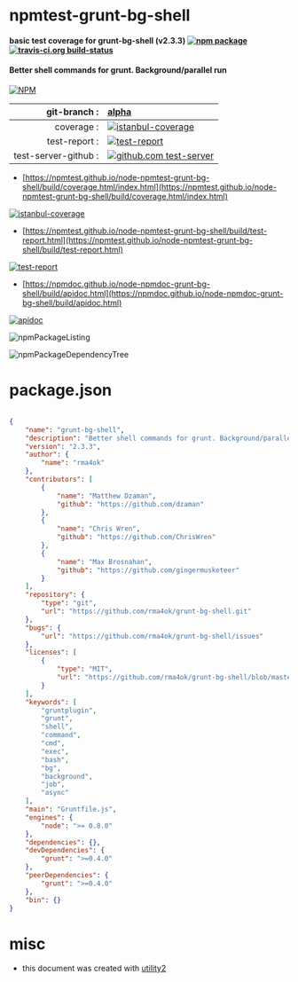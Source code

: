 # npmtest-grunt-bg-shell

#### basic test coverage for  grunt-bg-shell (v2.3.3)  [![npm package](https://img.shields.io/npm/v/npmtest-grunt-bg-shell.svg?style=flat-square)](https://www.npmjs.org/package/npmtest-grunt-bg-shell) [![travis-ci.org build-status](https://api.travis-ci.org/npmtest/node-npmtest-grunt-bg-shell.svg)](https://travis-ci.org/npmtest/node-npmtest-grunt-bg-shell)

#### Better shell commands for grunt. Background/parallel run

[![NPM](https://nodei.co/npm/grunt-bg-shell.png?downloads=true&downloadRank=true&stars=true)](https://www.npmjs.com/package/grunt-bg-shell)

| git-branch : | [alpha](https://github.com/npmtest/node-npmtest-grunt-bg-shell/tree/alpha)|
|--:|:--|
| coverage : | [![istanbul-coverage](https://npmtest.github.io/node-npmtest-grunt-bg-shell/build/coverage.badge.svg)](https://npmtest.github.io/node-npmtest-grunt-bg-shell/build/coverage.html/index.html)|
| test-report : | [![test-report](https://npmtest.github.io/node-npmtest-grunt-bg-shell/build/test-report.badge.svg)](https://npmtest.github.io/node-npmtest-grunt-bg-shell/build/test-report.html)|
| test-server-github : | [![github.com test-server](https://npmtest.github.io/node-npmtest-grunt-bg-shell/GitHub-Mark-32px.png)](https://npmtest.github.io/node-npmtest-grunt-bg-shell/build/app/index.html) | | build-artifacts : | [![build-artifacts](https://npmtest.github.io/node-npmtest-grunt-bg-shell/glyphicons_144_folder_open.png)](https://github.com/npmtest/node-npmtest-grunt-bg-shell/tree/gh-pages/build)|

- [https://npmtest.github.io/node-npmtest-grunt-bg-shell/build/coverage.html/index.html](https://npmtest.github.io/node-npmtest-grunt-bg-shell/build/coverage.html/index.html)

[![istanbul-coverage](https://npmtest.github.io/node-npmtest-grunt-bg-shell/build/screenCapture.buildCi.browser.%252Ftmp%252Fbuild%252Fcoverage.lib.html.png)](https://npmtest.github.io/node-npmtest-grunt-bg-shell/build/coverage.html/index.html)

- [https://npmtest.github.io/node-npmtest-grunt-bg-shell/build/test-report.html](https://npmtest.github.io/node-npmtest-grunt-bg-shell/build/test-report.html)

[![test-report](https://npmtest.github.io/node-npmtest-grunt-bg-shell/build/screenCapture.buildCi.browser.%252Ftmp%252Fbuild%252Ftest-report.html.png)](https://npmtest.github.io/node-npmtest-grunt-bg-shell/build/test-report.html)

- [https://npmdoc.github.io/node-npmdoc-grunt-bg-shell/build/apidoc.html](https://npmdoc.github.io/node-npmdoc-grunt-bg-shell/build/apidoc.html)

[![apidoc](https://npmdoc.github.io/node-npmdoc-grunt-bg-shell/build/screenCapture.buildCi.browser.%252Ftmp%252Fbuild%252Fapidoc.html.png)](https://npmdoc.github.io/node-npmdoc-grunt-bg-shell/build/apidoc.html)

![npmPackageListing](https://npmtest.github.io/node-npmtest-grunt-bg-shell/build/screenCapture.npmPackageListing.svg)

![npmPackageDependencyTree](https://npmtest.github.io/node-npmtest-grunt-bg-shell/build/screenCapture.npmPackageDependencyTree.svg)



# package.json

```json

{
    "name": "grunt-bg-shell",
    "description": "Better shell commands for grunt. Background/parallel run",
    "version": "2.3.3",
    "author": {
        "name": "rma4ok"
    },
    "contributors": [
        {
            "name": "Matthew Dzaman",
            "github": "https://github.com/dzaman"
        },
        {
            "name": "Chris Wren",
            "github": "https://github.com/ChrisWren"
        },
        {
            "name": "Max Brosnahan",
            "github": "https://github.com/gingermusketeer"
        }
    ],
    "repository": {
        "type": "git",
        "url": "https://github.com/rma4ok/grunt-bg-shell.git"
    },
    "bugs": {
        "url": "https://github.com/rma4ok/grunt-bg-shell/issues"
    },
    "licenses": [
        {
            "type": "MIT",
            "url": "https://github.com/rma4ok/grunt-bg-shell/blob/master/LICENSE-MIT"
        }
    ],
    "keywords": [
        "gruntplugin",
        "grunt",
        "shell",
        "command",
        "cmd",
        "exec",
        "bash",
        "bg",
        "background",
        "job",
        "async"
    ],
    "main": "Gruntfile.js",
    "engines": {
        "node": ">= 0.8.0"
    },
    "dependencies": {},
    "devDependencies": {
        "grunt": ">=0.4.0"
    },
    "peerDependencies": {
        "grunt": ">=0.4.0"
    },
    "bin": {}
}
```



# misc
- this document was created with [utility2](https://github.com/kaizhu256/node-utility2)
